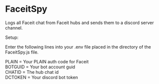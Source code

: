 # FaceitSpy
Logs all Faceit chat from Faceit hubs and sends them to a discord server channel.

Setup: 

Enter the following lines into your .env file placed in the directory of the FaceitSpy.js file.


PLAIN = Your PLAIN auth code for Faceit  
BOTGUID = Your bot account guid  
CHATID = The hub chat id  
DCTOKEN = Your discord bot token  